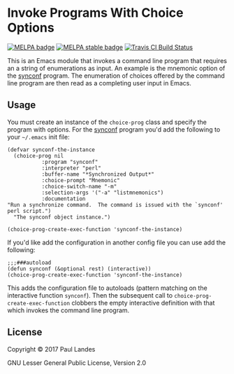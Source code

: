 # Invoke Programs With Choice Options

[![MELPA badge][melpa-badge]][melpa-link]
[![MELPA stable badge][melpa-stable-badge]][melpa-stable-link]
[![Travis CI Build Status][travis-badge]][travis-link]

This is an Emacs module that invokes a command line program that requires an a
string of enumerations as input.  An example is the mnemonic option of the
[synconf] program.  The enumeration of choices offered by the command line
program are then read as a completing user input in Emacs.


## Usage

You must create an instance of the `choice-prog` class and specify the program
with options.  For the [synconf] program
you'd add the following to your `~/.emacs` init file:
```elisp
(defvar synconf-the-instance
  (choice-prog nil
	       :program "synconf"
	       :interpreter "perl"
	       :buffer-name "*Synchronized Output*"
	       :choice-prompt "Mnemonic"
	       :choice-switch-name "-m"
	       :selection-args '("-a" "listmnemonics")
	       :documentation
"Run a synchronize command.  The command is issued with the `synconf'
perl script.")
  "The synconf object instance.")

(choice-prog-create-exec-function 'synconf-the-instance)
```

If you'd like add the configuration in another config file you can use add the
following:
```elisp
;;;###autoload
(defun synconf (&optional rest) (interactive))
(choice-prog-create-exec-function 'synconf-the-instance)
```

This adds the configuration file to autoloads (pattern matching on the
interactive function `synconf`).  Then the subsequent call to
`choice-prog-create-exec-function` clobbers the empty interactive definition
with that which invokes the command line program.


## License

Copyright © 2017 Paul Landes

GNU Lesser General Public License, Version 2.0


<!-- links -->

[melpa-link]: https://melpa.org/#/choice-program
[melpa-stable-link]: https://stable.melpa.org/#/choice-program
[melpa-badge]: https://melpa.org/packages/choice-program-badge.svg
[melpa-stable-badge]: https://stable.melpa.org/packages/choice-program-badge.svg
[travis-link]: https://travis-ci.org/plandes/choice-program
[travis-badge]: https://travis-ci.org/plandes/choice-program.svg?branch=master
[synconf]: https://github.com/plandes/synconf
